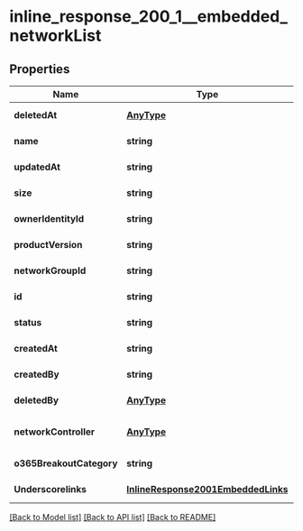 # inline_response_200_1__embedded_networkList

## Properties
Name | Type | Description | Notes
------------ | ------------- | ------------- | -------------
**deletedAt** | [**AnyType**](.md) |  | [default to null]
**name** | **string** |  | [default to null]
**updatedAt** | **string** |  | [default to null]
**size** | **string** |  | [default to null]
**ownerIdentityId** | **string** |  | [default to null]
**productVersion** | **string** |  | [default to null]
**networkGroupId** | **string** |  | [default to null]
**id** | **string** |  | [default to null]
**status** | **string** |  | [default to null]
**createdAt** | **string** |  | [default to null]
**createdBy** | **string** |  | [default to null]
**deletedBy** | [**AnyType**](.md) |  | [default to null]
**networkController** | [**AnyType**](.md) |  | [optional] [default to null]
**o365BreakoutCategory** | **string** |  | [default to null]
**Underscorelinks** | [**InlineResponse2001EmbeddedLinks**](InlineResponse2001EmbeddedLinks.md) |  | [default to null]

[[Back to Model list]](../README.md#documentation-for-models) [[Back to API list]](../README.md#documentation-for-api-endpoints) [[Back to README]](../README.md)


